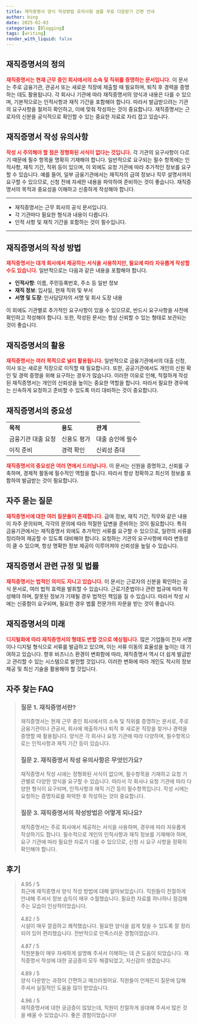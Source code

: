 ```yaml
---
title: 재직증명서 양식 작성방법 유의사항 샘플 무료 다운받기 간편 안내
author: bing
date: 2025-02-03
categories: [Blogging]
tags: [writing]
render_with_liquid: false
---
```



<h2 id='재직증명서의 정의'>재직증명서의 정의</h2>

<p><b><span style="color: #ee2323;">재직증명서는 현재 근무 중인 회사에서의 소속 및 직위를 증명하는 문서입니다.</span></b> 이 문서는 주로 금융기관, 관공서 또는 새로운 직장에 제출할 때 필요하며, 퇴직 후 경력을 증명하는 데도 활용됩니다. 각 회사나 기관에 따라 재직증명서의 양식과 내용은 다를 수 있으며, 기본적으로는 인적사항과 재직 기간을 포함해야 합니다. 따라서 발급받으려는 기관의 요구사항을 철저히 확인하고, 이에 맞춰 작성하는 것이 중요합니다. 재직증명서는 근로자의 신분을 공식적으로 확인할 수 있는 중요한 자료로 자리 잡고 있습니다.</p>

<h2 id='재직증명서 작성 유의사항'>재직증명서 작성 유의사항</h2>

<p><b><span style="color: #ee2323;">작성 시 주의해야 할 점은 정형화된 서식이 없다는 것입니다.</span></b> 각 기관의 요구사항이 다르기 때문에 필수 항목을 명확히 기재해야 합니다. 일반적으로 요구되는 필수 항목에는 인적사항, 재직 기간, 직위 등이 있으며, 이 외에도 요청 기관에 따라 추가적인 정보를 요구할 수 있습니다. 예를 들어, 일부 금융기관에서는 재직자의 급여 정보나 직무 설명서까지 요구할 수 있으므로, 신청 전에 자세한 내용을 파악하여 준비하는 것이 좋습니다. 재직증명서의 목적과 중요성을 이해하고 신중하게 작성해야 합니다.</p>

<hr />

<ul>
    <li>재직증명서는 근무 회사의 공식 문서입니다.</li>
    <li>각 기관마다 필요한 형식과 내용이 다릅니다.</li>
    <li>인적 사항 및 재직 기간을 포함하는 것이 필수입니다.</li>
</ul>

<hr />

<h2 id='재직증명서의 작성 방법'>재직증명서의 작성 방법</h2>

<p><b><span style="color: #ee2323;">재직증명서는 대개 회사에서 제공하는 서식을 사용하지만, 필요에 따라 자유롭게 작성할 수도 있습니다.</span></b> 일반적으로는 다음과 같은 내용을 포함해야 합니다.</p>

<ul>
    <li><b>인적사항</b>: 이름, 주민등록번호, 주소 등 일반 정보</li>
    <li><b>재직 정보</b>: 입사일, 현재 직위 및 부서</li>
    <li><b>서명 및 도장</b>: 인사담당자의 서명 및 회사 도장 내용</li>
</ul>

<p>이 외에도 기관별로 추가적인 요구사항이 있을 수 있으므로, 반드시 요구사항을 사전에 확인하고 작성해야 합니다. 또한, 작성된 문서는 항상 신뢰할 수 있는 형태로 보관되는 것이 좋습니다.</p>

<h2 id='재직증명서의 활용'>재직증명서의 활용</h2>

<p><b><span style="color: #ee2323;">재직증명서는 여러 목적으로 널리 활용됩니다.</span></b> 일반적으로 금융기관에서의 대출 신청, 이사 또는 새로운 직장으로 이직할 때 필요합니다. 또한, 공공기관에서도 개인의 신원 확인 및 경력 증명을 위해 요구하는 경우가 많습니다. 이러한 이유로 인해, 적절하게 작성된 재직증명서는 개인의 신뢰성을 높이는 중요한 역할을 합니다. 따라서 필요한 경우에는 신속하게 요청하고 준비할 수 있도록 미리 대비하는 것이 중요합니다.</p>

<h2 id='재직증명서의 중요성'>재직증명서의 중요성</h2>

<table>
    <tr>
        <td><b>목적</b></td>
        <td><b>용도</b></td>
        <td><b>관계</b></td>
    </tr>
    <tr>
        <td>금융기관 대출 요청</td>
        <td>신용도 평가</td>
        <td>대출 승인에 필수</td>
    </tr>
    <tr>
        <td>이직 준비</td>
        <td>경력 확인</td>
        <td>신뢰성 증대</td>
    </tr>
</table>

<p><b><span style="color: #ee2323;">재직증명서의 중요성은 여러 면에서 드러납니다.</span></b> 이 문서는 신원을 증명하고, 신뢰를 구축하며, 경제적 활동에 필수적인 역할을 합니다. 따라서 항상 정확하고 최신의 정보를 포함하여 발급받는 것이 필요합니다.</p>

<h2 id='자주 묻는 질문'>자주 묻는 질문</h2>

<p><b><span style="color: #ee2323;">재직증명서에 대한 여러 질문들이 존재합니다.</span></b> 급여 정보, 재직 기간, 직무와 같은 내용이 자주 문의되며, 각각의 문의에 따라 적절한 답변을 준비하는 것이 필요합니다. 특히 금융기관에서는 재직증명서 외에도 추가적인 서류를 요구할 수 있으므로, 일련의 서류를 정리하여 제공할 수 있도록 대비해야 합니다. 요청하는 기관의 요구사항에 따라 변동성이 클 수 있으며, 항상 명확한 정보 제공이 이루어져야 신뢰성을 높일 수 있습니다.</p>

<h2 id='재직증명서 관련 규정 및 법률'>재직증명서 관련 규정 및 법률</h2>

<p><b><span style="color: #ee2323;">재직증명서는 법적인 의미도 지니고 있습니다.</span></b> 이 문서는 근로자의 신분을 확인하는 공식 문서로, 여러 법적 효력을 발휘할 수 있습니다. 근로기준법이나 관련 법규에 따라 작성해야 하며, 잘못된 정보가 기재될 경우 법적인 책임을 질 수 있습니다. 따라서 작성 시에는 신중함이 요구되며, 필요한 경우 법률 전문가의 자문을 받는 것이 좋습니다.</p>

<h2 id='재직증명서의 미래'>재직증명서의 미래</h2>

<p><b><span style="color: #ee2323;">디지털화에 따라 재직증명서의 형태도 변할 것으로 예상됩니다.</span></b> 많은 기업들이 전자 서명이나 디지털 형식으로 서류를 발급하고 있으며, 이는 서류 이동의 효율성을 높이는 데 기여하고 있습니다. 향후 비즈니스 환경이 변화함에 따라, 재직증명서 역시 더 쉽게 발급받고 관리할 수 있는 시스템으로 발전할 것입니다. 이러한 변화에 따라 개인도 적시의 정보 제공 및 최신 기술을 활용해야 할 것입니다.</p>


<h2 id='자주_찾는_FAQ'>자주 찾는 FAQ</h2>
<div itemscope="" itemtype="https://schema.org/FAQPage"> 
<blockquote> 
<div itemscope="" itemprop="mainEntity" itemtype="https://schema.org/Question"> 
<h3 itemprop="name">질문 1. 재직증명서란?</h3> 
<div itemscope="" itemprop="acceptedAnswer" itemtype="https://schema.org/Answer"> 
<span itemprop="text"> 
<p>재직증명서는 현재 근무 중인 회사에서의 소속 및 직위를 증명하는 문서로, 주로 금융기관이나 관공서, 회사에 제출하거나 퇴직 후 새로운 직장을 찾거나 경력을 증명할 때 활용됩니다. 양식은 각 회사나 요청 기관에 따라 다양하며, 필수항목으로는 인적사항과 재직 기간 등이 있습니다.</p> 
</span> 
</div> 
</div> 

<div itemscope="" itemprop="mainEntity" itemtype="https://schema.org/Question"> 
<h3 itemprop="name">질문 2. 재직증명서 작성 유의사항은 무엇인가요?</h3> 
<div itemscope="" itemprop="acceptedAnswer" itemtype="https://schema.org/Answer"> 
<span itemprop="text"> 
<p>재직증명서 작성 시에는 정형화된 서식이 없으며, 필수항목을 기재하고 요청 기관별로 다양한 양식을 요구할 수 있습니다. 따라서 각 회사나 요청 기관에 따라 다양한 형식이 요구되며, 인적사항과 재직 기간 등이 필수항목입니다. 작성 시에는 요청하는 증명자료를 파악한 후 작성하는 것이 중요합니다.</p> 
</span> 
</div> 
</div> 

<div itemscope="" itemprop="mainEntity" itemtype="https://schema.org/Question"> 
<h3 itemprop="name">질문 3. 재직증명서의 작성방법은 어떻게 되나요?</h3> 
<div itemscope="" itemprop="acceptedAnswer" itemtype="https://schema.org/Answer"> 
<span itemprop="text"> 
<p>재직증명서는 주로 회사에서 제공하는 서식을 사용하며, 경우에 따라 자유롭게 작성하기도 합니다. 필수적으로 개인의 인적사항과 재직 정보를 기재해야 하며, 요구 기관에 따라 필요한 자료가 다를 수 있으므로, 신청 시 요구 사항을 정확히 확인해야 합니다.</p> 
</span> 
</div> 
</div> 
</blockquote> 
</div>
<h2 id='후기'>후기</h2>
<div itemscope itemtype="https://schema.org/Product">
  <blockquote>
  <div itemprop="review" itemscope itemtype="https://schema.org/Review">
      <div itemprop="reviewRating" itemscope itemtype="https://schema.org/Rating"> <span itemprop="ratingValue">4.95</span> / <span itemprop="bestRating">5</span> </div>
      <span itemprop="reviewBody">최근에 재직증명서 양식 작성 방법에 대해 알아보았습니다. 직원들이 친절하게 안내해 주셔서 정보 습득이 매우 수월했습니다. 필요한 자료를 하나하나 점검해 주는 모습이 인상적이었습니다.</span>
  </div>
  <br>
  <div itemprop="review" itemscope itemtype="https://schema.org/Review">
      <div itemprop="reviewRating" itemscope itemtype="https://schema.org/Rating"> <span itemprop="ratingValue">4.82</span> / <span itemprop="bestRating">5</span> </div>
      <span itemprop="reviewBody">시설이 매우 깔끔하고 쾌적했습니다. 필요한 양식을 쉽게 찾을 수 있도록 잘 정리되어 있어 편리했습니다. 전반적으로 만족스러운 경험이었습니다.</span>
  </div>
  <br>
  <div itemprop="review" itemscope itemtype="https://schema.org/Review">
      <div itemprop="reviewRating" itemscope itemtype="https://schema.org/Rating"> <span itemprop="ratingValue">4.87</span> / <span itemprop="bestRating">5</span> </div>
      <span itemprop="reviewBody">직원분들이 매우 자세하게 설명해 주셔서 이해하는 데 큰 도움이 되었습니다. 재직증명서 작성에 대한 궁금증이 모두 해결되었고, 자신감이 생겼습니다.</span>
  </div>
  <br>
  <div itemprop="review" itemscope itemtype="https://schema.org/Review">
      <div itemprop="reviewRating" itemscope itemtype="https://schema.org/Rating"> <span itemprop="ratingValue">4.89</span> / <span itemprop="bestRating">5</span> </div>
      <span itemprop="reviewBody">양식 다운받는 과정이 간편하고 매끄러웠어요. 직원들이 언제든지 질문에 답해 주셔서 실질적인 도움을 많이 받았습니다.</span>
  </div>
  <br>
  <div itemprop="review" itemscope itemtype="https://schema.org/Review">
      <div itemprop="reviewRating" itemscope itemtype="https://schema.org/Rating"> <span itemprop="ratingValue">4.96</span> / <span itemprop="bestRating">5</span> </div>
      <span itemprop="reviewBody">재직증명서에 대한 궁금증이 많았는데, 직원이 친절하게 응대해 주셔서 많은 것을 배울 수 있었습니다. 좋은 경험이었습니다!</span>
  </div>
  </blockquote>
</div>
